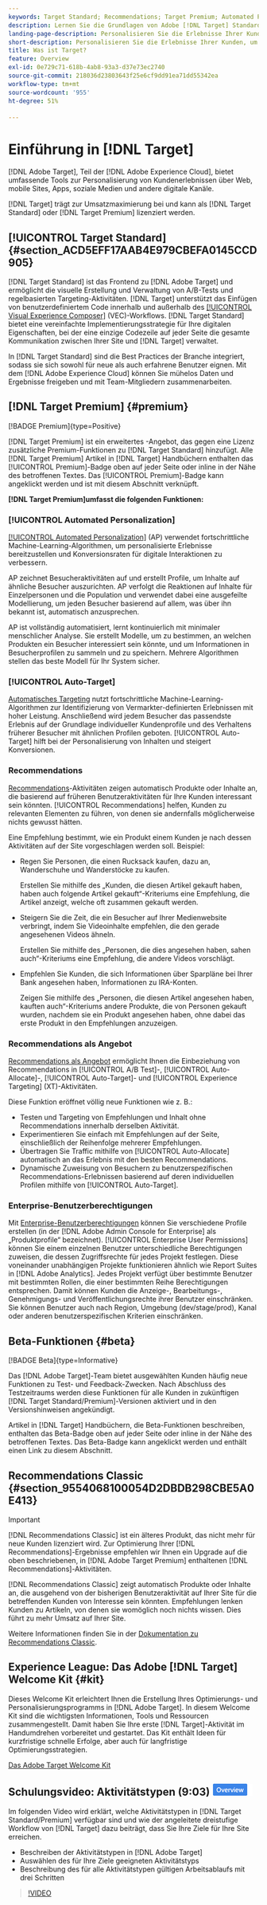 ```yaml
---
keywords: Target Standard; Recommendations; Target Premium; Automated Personalization; automatisches Targeting; Berechtigungen; Was ist Adobe Target?
description: Lernen Sie die Grundlagen von Adobe [!DNL Target] Standard und Adobe [!DNL Target] Premium kennen. [!DNL Target] Premium enthält erweiterte Funktionen, die nicht im Standardprodukt verfügbar sind.
landing-page-description: Personalisieren Sie die Erlebnisse Ihrer Kunden, um den Umsatz Ihrer Websites und Mobile Sites sowie Mobile Apps, Social Media und anderer digitaler Kanäle zu maximieren.
short-description: Personalisieren Sie die Erlebnisse Ihrer Kunden, um den Umsatz Ihrer Websites und Mobile Sites sowie Mobile Apps, Social Media und anderer digitaler Kanäle zu maximieren.
title: Was ist Target?
feature: Overview
exl-id: 0e729c71-618b-4ab8-93a3-d37e73ec2740
source-git-commit: 218036d23803643f25e6cf9dd91ea71dd55342ea
workflow-type: tm+mt
source-wordcount: '955'
ht-degree: 51%

---
```


# Einführung in [!DNL Target]

[!DNL Adobe Target], Teil der [!DNL Adobe Experience Cloud], bietet umfassende Tools zur Personalisierung von Kundenerlebnissen über Web, mobile Sites, Apps, soziale Medien und andere digitale Kanäle.

[!DNL Target] trägt zur Umsatzmaximierung bei und kann als [!DNL Target Standard] oder [!DNL Target Premium] lizenziert werden.

## [!UICONTROL Target Standard] {#section_ACD5EFF17AAB4E979CBEFA0145CCD905}

[!DNL Target Standard] ist das Frontend zu [!DNL Adobe Target] und ermöglicht die visuelle Erstellung und Verwaltung von A/B-Tests und regelbasierten Targeting-Aktivitäten. [!DNL Target] unterstützt das Einfügen von benutzerdefiniertem Code innerhalb und außerhalb des [[!UICONTROL Visual Experience Composer]](/help/main/c-experiences/c-visual-experience-composer/visual-experience-composer.md) (VEC)-Workflows. [!DNL Target Standard] bietet eine vereinfachte Implementierungsstrategie für Ihre digitalen Eigenschaften, bei der eine einzige Codezeile auf jeder Seite die gesamte Kommunikation zwischen Ihrer Site und [!DNL Target] verwaltet.

In [!DNL Target Standard] sind die Best Practices der Branche integriert, sodass sie sich sowohl für neue als auch erfahrene Benutzer eignen. Mit dem [!DNL Adobe Experience Cloud] können Sie mühelos Daten und Ergebnisse freigeben und mit Team-Mitgliedern zusammenarbeiten.

## [!DNL Target Premium] {#premium}

[!BADGE Premium]{type=Positive}

[!DNL Target Premium] ist ein erweitertes -Angebot, das gegen eine Lizenz zusätzliche Premium-Funktionen zu [!DNL Target Standard] hinzufügt. Alle [!DNL Target Premium] Artikel in [!DNL Target] Handbüchern enthalten das [!UICONTROL Premium]-Badge oben auf jeder Seite oder inline in der Nähe des betroffenen Textes. Das [!UICONTROL Premium]-Badge kann angeklickt werden und ist mit diesem Abschnitt verknüpft.

**[!DNL Target Premium]umfasst die folgenden Funktionen:**

### [!UICONTROL Automated Personalization]

[[!UICONTROL Automated Personalization]](/help/main/c-activities/t-automated-personalization/automated-personalization.md#task_8AAF837796D74CF893CA2F88BA1491C9) (AP) verwendet fortschrittliche Machine-Learning-Algorithmen, um personalisierte Erlebnisse bereitzustellen und Konversionsraten für digitale Interaktionen zu verbessern.

AP zeichnet Besucheraktivitäten auf und erstellt Profile, um Inhalte auf ähnliche Besucher auszurichten. AP verfolgt die Reaktionen auf Inhalte für Einzelpersonen und die Population und verwendet dabei eine ausgefeilte Modellierung, um jeden Besucher basierend auf allem, was über ihn bekannt ist, automatisch anzusprechen.

AP ist vollständig automatisiert, lernt kontinuierlich mit minimaler menschlicher Analyse. Sie erstellt Modelle, um zu bestimmen, an welchen Produkten ein Besucher interessiert sein könnte, und um Informationen in Besucherprofilen zu sammeln und zu speichern. Mehrere Algorithmen stellen das beste Modell für Ihr System sicher.

### [!UICONTROL Auto-Target]

[Automatisches Targeting](/help/main/c-activities/auto-target/auto-target-to-optimize.md) nutzt fortschrittliche Machine-Learning-Algorithmen zur Identifizierung von Vermarkter-definierten Erlebnissen mit hoher Leistung. Anschließend wird jedem Besucher das passendste Erlebnis auf der Grundlage individueller Kundenprofile und des Verhaltens früherer Besucher mit ähnlichen Profilen geboten. [!UICONTROL Auto-Target] hilft bei der Personalisierung von Inhalten und steigert Konversionen.

### Recommendations

[Recommendations](/help/main/c-recommendations/recommendations.md#concept_7556C8A4543942F2A77B13A29339C0C0)-Aktivitäten zeigen automatisch Produkte oder Inhalte an, die basierend auf früheren Benutzeraktivitäten für Ihre Kunden interessant sein könnten. [!UICONTROL Recommendations] helfen, Kunden zu relevanten Elementen zu führen, von denen sie andernfalls möglicherweise nichts gewusst hätten.

Eine Empfehlung bestimmt, wie ein Produkt einem Kunden je nach dessen Aktivitäten auf der Site vorgeschlagen werden soll. Beispiel:

* Regen Sie Personen, die einen Rucksack kaufen, dazu an, Wanderschuhe und Wanderstöcke zu kaufen.

  Erstellen Sie mithilfe des „Kunden, die diesen Artikel gekauft haben, haben auch folgende Artikel gekauft“-Kriteriums eine Empfehlung, die Artikel anzeigt, welche oft zusammen gekauft werden.

* Steigern Sie die Zeit, die ein Besucher auf Ihrer Medienwebsite verbringt, indem Sie Videoinhalte empfehlen, die den gerade angesehenen Videos ähneln.

  Erstellen Sie mithilfe des „Personen, die dies angesehen haben, sahen auch“-Kriteriums eine Empfehlung, die andere Videos vorschlägt.

* Empfehlen Sie Kunden, die sich Informationen über Sparpläne bei Ihrer Bank angesehen haben, Informationen zu IRA-Konten.

  Zeigen Sie mithilfe des „Personen, die diesen Artikel angesehen haben, kauften auch“-Kriteriums andere Produkte, die von Personen gekauft wurden, nachdem sie ein Produkt angesehen haben, ohne dabei das erste Produkt in den Empfehlungen anzuzeigen.

### Recommendations als Angebot

[Recommendations als Angebot](/help/main/c-recommendations/recommendations-as-an-offer.md) ermöglicht Ihnen die Einbeziehung von Recommendations in [!UICONTROL A/B Test]-, [!UICONTROL Auto-Allocate]-, [!UICONTROL Auto-Target]- und [!UICONTROL Experience Targeting] (XT)-Aktivitäten.

Diese Funktion eröffnet völlig neue Funktionen wie z. B.:

* Testen und Targeting von Empfehlungen und Inhalt ohne Recommendations innerhalb derselben Aktivität.
* Experimentieren Sie einfach mit Empfehlungen auf der Seite, einschließlich der Reihenfolge mehrerer Empfehlungen.
* Übertragen Sie Traffic mithilfe von [!UICONTROL Auto-Allocate] automatisch an das Erlebnis mit den besten Recommendations.
* Dynamische Zuweisung von Besuchern zu benutzerspezifischen Recommendations-Erlebnissen basierend auf deren individuellen Profilen mithilfe von [!UICONTROL Auto-Target].

### Enterprise-Benutzerberechtigungen

Mit [Enterprise-Benutzerberechtigungen](/help/main/administrating-target/c-user-management/property-channel/property-channel.md#concept_E396B16FA2024ADBA27BC056138F9838) können Sie verschiedene Profile erstellen (in der [!DNL Adobe Admin Console for Enterprise] als „Produktprofile“ bezeichnet). [!UICONTROL Enterprise User Permissions] können Sie einem einzelnen Benutzer unterschiedliche Berechtigungen zuweisen, die dessen Zugriffsrechte für jedes Projekt festlegen. Diese voneinander unabhängigen Projekte funktionieren ähnlich wie Report Suites in [!DNL Adobe Analytics]. Jedes Projekt verfügt über bestimmte Benutzer mit bestimmten Rollen, die einer bestimmten Reihe Berechtigungen entsprechen. Damit können Kunden die Anzeige-, Bearbeitungs-, Genehmigungs- und Veröffentlichungsrechte ihrer Benutzer einschränken. Sie können Benutzer auch nach Region, Umgebung (dev/stage/prod), Kanal oder anderen benutzerspezifischen Kriterien einschränken.

## Beta-Funktionen {#beta}

[!BADGE Beta]{type=Informative}

Das [!DNL Adobe Target]-Team bietet ausgewählten Kunden häufig neue Funktionen zu Test- und Feedback-Zwecken. Nach Abschluss des Testzeitraums werden diese Funktionen für alle Kunden in zukünftigen [!DNL Target Standard/Premium]-Versionen aktiviert und in den Versionshinweisen angekündigt.

Artikel in [!DNL Target] Handbüchern, die Beta-Funktionen beschreiben, enthalten das Beta-Badge oben auf jeder Seite oder inline in der Nähe des betroffenen Textes. Das Beta-Badge kann angeklickt werden und enthält einen Link zu diesem Abschnitt.

## Recommendations Classic {#section_9554068100054D2DBDB298CBE5A0E413}

>[!IMPORTANT]
>
>[!DNL Recommendations Classic] ist ein älteres Produkt, das nicht mehr für neue Kunden lizenziert wird. Zur Optimierung Ihrer [!DNL Recommendations]-Ergebnisse empfehlen wir Ihnen ein Upgrade auf die oben beschriebenen, in [!DNL Adobe Target Premium] enthaltenen [!DNL Recommendations]-Aktivitäten.

[!DNL Recommendations Classic] zeigt automatisch Produkte oder Inhalte an, die ausgehend von der bisherigen Benutzeraktivität auf Ihrer Site für die betreffenden Kunden von Interesse sein könnten. Empfehlungen lenken Kunden zu Artikeln, von denen sie womöglich noch nichts wissen. Dies führt zu mehr Umsatz auf Ihrer Site.

Weitere Informationen finden Sie in der [Dokumentation zu Recommendations Classic](/help/main/assets/adobe-recommendations-classic.pdf).

## Experience League: Das Adobe [!DNL Target] Welcome Kit {#kit}

Dieses Welcome Kit erleichtert Ihnen die Erstellung Ihres Optimierungs- und Personalisierungsprogramms in [!DNL Adobe Target]. In diesem Welcome Kit sind die wichtigsten Informationen, Tools und Ressourcen zusammengestellt. Damit haben Sie Ihre erste [!DNL Target]-Aktivität im Handumdrehen vorbereitet und gestartet. Das Kit enthält Ideen für kurzfristige schnelle Erfolge, aber auch für langfristige Optimierungsstrategien.

[Das Adobe Target Welcome Kit](/help/main/c-intro/target-welcome-kit.md)

## Schulungsvideo: Aktivitätstypen (9:03) ![Übersichts-Badge](/help/main/assets/overview.png)

Im folgenden Video wird erklärt, welche Aktivitätstypen in [!DNL Target Standard/Premium] verfügbar sind und wie der angeleitete dreistufige Workflow von [!DNL Target] dazu beiträgt, dass Sie Ihre Ziele für Ihre Site erreichen.

* Beschreiben der Aktivitätstypen in [!DNL Adobe Target]
* Auswählen des für Ihre Ziele geeigneten Aktivitätstyps
* Beschreibung des für alle Aktivitätstypen gültigen Arbeitsablaufs mit drei Schritten

>[!VIDEO](https://video.tv.adobe.com/v/29397?captions=ger)

